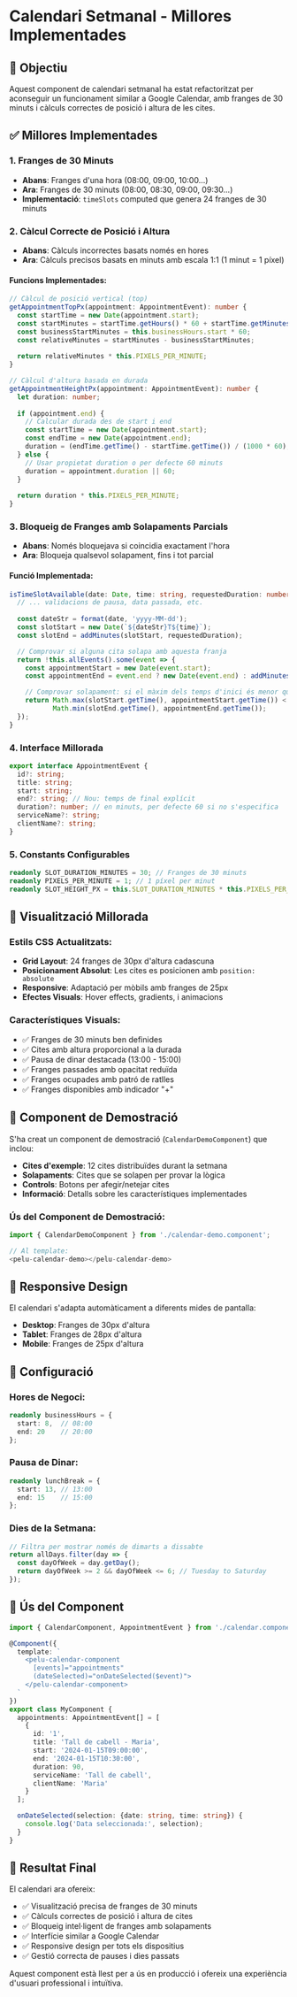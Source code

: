 # Calendari Setmanal - Millores Implementades

## 🎯 Objectiu

Aquest component de calendari setmanal ha estat refactoritzat per aconseguir un funcionament similar a Google Calendar, amb franges de 30 minuts i càlculs correctes de posició i altura de les cites.

## ✅ Millores Implementades

### 1. Franges de 30 Minuts
- **Abans**: Franges d'una hora (08:00, 09:00, 10:00...)
- **Ara**: Franges de 30 minuts (08:00, 08:30, 09:00, 09:30...)
- **Implementació**: `timeSlots` computed que genera 24 franges de 30 minuts

### 2. Càlcul Correcte de Posició i Altura
- **Abans**: Càlculs incorrectes basats només en hores
- **Ara**: Càlculs precisos basats en minuts amb escala 1:1 (1 minut = 1 píxel)

#### Funcions Implementades:
```typescript
// Càlcul de posició vertical (top)
getAppointmentTopPx(appointment: AppointmentEvent): number {
  const startTime = new Date(appointment.start);
  const startMinutes = startTime.getHours() * 60 + startTime.getMinutes();
  const businessStartMinutes = this.businessHours.start * 60;
  const relativeMinutes = startMinutes - businessStartMinutes;
  
  return relativeMinutes * this.PIXELS_PER_MINUTE;
}

// Càlcul d'altura basada en durada
getAppointmentHeightPx(appointment: AppointmentEvent): number {
  let duration: number;
  
  if (appointment.end) {
    // Calcular durada des de start i end
    const startTime = new Date(appointment.start);
    const endTime = new Date(appointment.end);
    duration = (endTime.getTime() - startTime.getTime()) / (1000 * 60);
  } else {
    // Usar propietat duration o per defecte 60 minuts
    duration = appointment.duration || 60;
  }
  
  return duration * this.PIXELS_PER_MINUTE;
}
```

### 3. Bloqueig de Franges amb Solapaments Parcials
- **Abans**: Només bloquejava si coincidia exactament l'hora
- **Ara**: Bloqueja qualsevol solapament, fins i tot parcial

#### Funció Implementada:
```typescript
isTimeSlotAvailable(date: Date, time: string, requestedDuration: number = 30): boolean {
  // ... validacions de pausa, data passada, etc.
  
  const dateStr = format(date, 'yyyy-MM-dd');
  const slotStart = new Date(`${dateStr}T${time}`);
  const slotEnd = addMinutes(slotStart, requestedDuration);

  // Comprovar si alguna cita solapa amb aquesta franja
  return !this.allEvents().some(event => {
    const appointmentStart = new Date(event.start);
    const appointmentEnd = event.end ? new Date(event.end) : addMinutes(appointmentStart, event.duration || 60);

    // Comprovar solapament: si el màxim dels temps d'inici és menor que el mínim dels temps de final
    return Math.max(slotStart.getTime(), appointmentStart.getTime()) < 
           Math.min(slotEnd.getTime(), appointmentEnd.getTime());
  });
}
```

### 4. Interface Millorada
```typescript
export interface AppointmentEvent {
  id?: string;
  title: string;
  start: string;
  end?: string; // Nou: temps de final explícit
  duration?: number; // en minuts, per defecte 60 si no s'especifica
  serviceName?: string;
  clientName?: string;
}
```

### 5. Constants Configurables
```typescript
readonly SLOT_DURATION_MINUTES = 30; // Franges de 30 minuts
readonly PIXELS_PER_MINUTE = 1; // 1 píxel per minut
readonly SLOT_HEIGHT_PX = this.SLOT_DURATION_MINUTES * this.PIXELS_PER_MINUTE; // 30px per franja
```

## 🎨 Visualització Millorada

### Estils CSS Actualitzats:
- **Grid Layout**: 24 franges de 30px d'altura cadascuna
- **Posicionament Absolut**: Les cites es posicionen amb `position: absolute`
- **Responsive**: Adaptació per mòbils amb franges de 25px
- **Efectes Visuals**: Hover effects, gradients, i animacions

### Característiques Visuals:
- ✅ Franges de 30 minuts ben definides
- ✅ Cites amb altura proporcional a la durada
- ✅ Pausa de dinar destacada (13:00 - 15:00)
- ✅ Franges passades amb opacitat reduïda
- ✅ Franges ocupades amb patró de ratlles
- ✅ Franges disponibles amb indicador "+"

## 🧪 Component de Demostració

S'ha creat un component de demostració (`CalendarDemoComponent`) que inclou:

- **Cites d'exemple**: 12 cites distribuïdes durant la setmana
- **Solapaments**: Cites que se solapen per provar la lògica
- **Controls**: Botons per afegir/netejar cites
- **Informació**: Detalls sobre les característiques implementades

### Ús del Component de Demostració:
```typescript
import { CalendarDemoComponent } from './calendar-demo.component';

// Al template:
<pelu-calendar-demo></pelu-calendar-demo>
```

## 📱 Responsive Design

El calendari s'adapta automàticament a diferents mides de pantalla:

- **Desktop**: Franges de 30px d'altura
- **Tablet**: Franges de 28px d'altura
- **Mobile**: Franges de 25px d'altura

## 🔧 Configuració

### Hores de Negoci:
```typescript
readonly businessHours = {
  start: 8,  // 08:00
  end: 20    // 20:00
};
```

### Pausa de Dinar:
```typescript
readonly lunchBreak = {
  start: 13, // 13:00
  end: 15    // 15:00
};
```

### Dies de la Setmana:
```typescript
// Filtra per mostrar només de dimarts a dissabte
return allDays.filter(day => {
  const dayOfWeek = day.getDay();
  return dayOfWeek >= 2 && dayOfWeek <= 6; // Tuesday to Saturday
});
```

## 🚀 Ús del Component

```typescript
import { CalendarComponent, AppointmentEvent } from './calendar.component';

@Component({
  template: `
    <pelu-calendar-component
      [events]="appointments"
      (dateSelected)="onDateSelected($event)">
    </pelu-calendar-component>
  `
})
export class MyComponent {
  appointments: AppointmentEvent[] = [
    {
      id: '1',
      title: 'Tall de cabell - Maria',
      start: '2024-01-15T09:00:00',
      end: '2024-01-15T10:30:00',
      duration: 90,
      serviceName: 'Tall de cabell',
      clientName: 'Maria'
    }
  ];

  onDateSelected(selection: {date: string, time: string}) {
    console.log('Data seleccionada:', selection);
  }
}
```

## 🎯 Resultat Final

El calendari ara ofereix:
- ✅ Visualització precisa de franges de 30 minuts
- ✅ Càlculs correctes de posició i altura de cites
- ✅ Bloqueig intel·ligent de franges amb solapaments
- ✅ Interfície similar a Google Calendar
- ✅ Responsive design per tots els dispositius
- ✅ Gestió correcta de pauses i dies passats

Aquest component està llest per a ús en producció i ofereix una experiència d'usuari professional i intuïtiva. 
